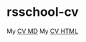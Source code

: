 # rsschool-cv
My [CV MD](https://yamkin.github.io/rsschool-cv/cv)
My [CV HTML](https://yamkin.github.io/rsschool-cv/)

